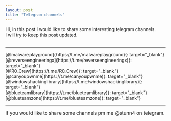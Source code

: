 ```yaml
---
layout: post
title: "Telegram channels"
---
```


Hi, in this post I would like to share some interesting telegram channels.<br>
I will try to keep this post updated.<br><br>
<hr>
[@malwareplayground](https://t.me/malwareplayground){: target="_blank"}<br>
[@reverseengineeringx](https://t.me/reverseengineeringx){: target="_blank"}<br>
[@R0_Crew](https://t.me/R0_Crew){: target="_blank"}<br>
[@canyoupwnme](https://t.me/canyoupwnme){: target="_blank"}<br>
[@windowshackinglibrary](https://t.me/windowshackinglibrary){: target="_blank"}<br>
[@blueteamlibrary](https://t.me/blueteamlibrary){: target="_blank"}<br>
[@blueteamzone](https://t.me/blueteamzone){: target="_blank"}<br>

<hr>
<p style="font-size:15px">If you would like to share some channels pm me @stunn4 on telegram.</p>
